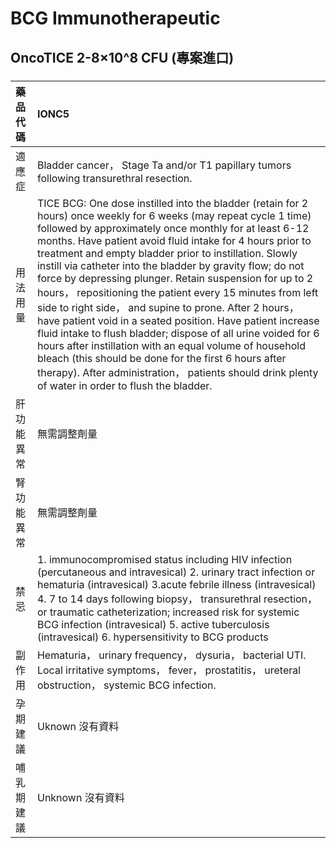 # BCG Immunotherapeutic

## OncoTICE 2-8×10^8 CFU (專案進口)

##### 

| 藥品代碼   | IONC5                                                                                                                                                                                                                                                                                                                                                                                                                                                                                                                                                                                                                                                                                                                                                                                                                                                                                                        |
|:-----------|:-------------------------------------------------------------------------------------------------------------------------------------------------------------------------------------------------------------------------------------------------------------------------------------------------------------------------------------------------------------------------------------------------------------------------------------------------------------------------------------------------------------------------------------------------------------------------------------------------------------------------------------------------------------------------------------------------------------------------------------------------------------------------------------------------------------------------------------------------------------------------------------------------------------|
| 適應症     | Bladder cancer， Stage Ta and/or T1 papillary tumors following transurethral resection.                                                                                                                                                                                                                                                                                                                                                                                                                                                                                                                                                                                                                                                                                                                                                                                                                      |
| 用法用量   | TICE BCG: One dose instilled into the bladder (retain for 2 hours) once weekly for 6 weeks (may repeat cycle 1 time) followed by approximately once monthly for at least 6-12 months. Have patient avoid fluid intake for 4 hours prior to treatment and empty bladder prior to instillation. Slowly instill via catheter into the bladder by gravity flow; do not force by depressing plunger. Retain suspension for up to 2 hours， repositioning the patient every 15 minutes from left side to right side， and supine to prone. After 2 hours， have patient void in a seated position. Have patient increase fluid intake to flush bladder; dispose of all urine voided for 6 hours after instillation with an equal volume of household bleach (this should be done for the first 6 hours after therapy). After administration， patients should drink plenty of water in order to flush the bladder. |
| 肝功能異常 | 無需調整劑量                                                                                                                                                                                                                                                                                                                                                                                                                                                                                                                                                                                                                                                                                                                                                                                                                                                                                                 |
| 腎功能異常 | 無需調整劑量                                                                                                                                                                                                                                                                                                                                                                                                                                                                                                                                                                                                                                                                                                                                                                                                                                                                                                 |
| 禁忌       | 1. immunocompromised status including HIV infection (percutaneous and intravesical) 2. urinary tract infection or hematuria (intravesical) 3.acute febrile illness (intravesical) 4. 7 to 14 days following biopsy， transurethral resection， or traumatic catheterization; increased risk for systemic BCG infection (intravesical) 5. active tuberculosis (intravesical) 6. hypersensitivity to BCG products                                                                                                                                                                                                                                                                                                                                                                                                                                                                                              |
| 副作用     | Hematuria， urinary frequency， dysuria， bacterial UTI. Local irritative symptoms， fever， prostatitis， ureteral obstruction， systemic BCG infection.                                                                                                                                                                                                                                                                                                                                                                                                                                                                                                                                                                                                                                                                                                                                                    |
| 孕期建議   | Uknown 沒有資料                                                                                                                                                                                                                                                                                                                                                                                                                                                                                                                                                                                                                                                                                                                                                                                                                                                                                              |
| 哺乳期建議 | Unknown 沒有資料                                                                                                                                                                                                                                                                                                                                                                                                                                                                                                                                                                                                                                                                                                                                                                                                                                                                                             |

